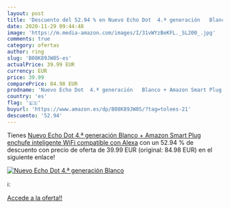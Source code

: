 ```yaml
---
layout: post
title: 'Descuento del 52.94 % en Nuevo Echo Dot  4.ª generación   Blanco '
date: 2020-11-29 09:44:48
image: 'https://m.media-amazon.com/images/I/31vWYzBeKFL._SL200_.jpg'
comments: true
category: ofertas
author: ring
slug: 'B08K89JW8S-es'
actualPrice: 39.99 EUR
currency: EUR
price: 39.99
comparePrice: 84.98 EUR
prodname: 'Nuevo Echo Dot  4.ª generación   Blanco + Amazon Smart Plug  enchufe inteligente WiFi   compatible con Alexa'
country: 'es'
flag: '🇪🇸'
buyurl: 'https://www.amazon.es/dp/B08K89JW8S/?tag=tolees-21'
descuento: '52.94'
---
```


Tienes [Nuevo Echo Dot  4.ª generación   Blanco + Amazon Smart Plug  enchufe inteligente WiFi   compatible con Alexa](https://www.amazon.es/dp/B08K89JW8S/?tag=tolees-21) con un 52.94 % de descuento con precio de oferta de 39.99 EUR (original: 84.98 EUR) en el siguiente enlace!

[![Nuevo Echo Dot  4.ª generación   Blanco ](https://m.media-amazon.com/images/I/31vWYzBeKFL._SL200_.jpg)](https://www.amazon.es/dp/B08K89JW8S/?tag=tolees-21)

ℹ️:


[Accede a la oferta!!](https://www.amazon.es/dp/B08K89JW8S/?tag=tolees-21)
